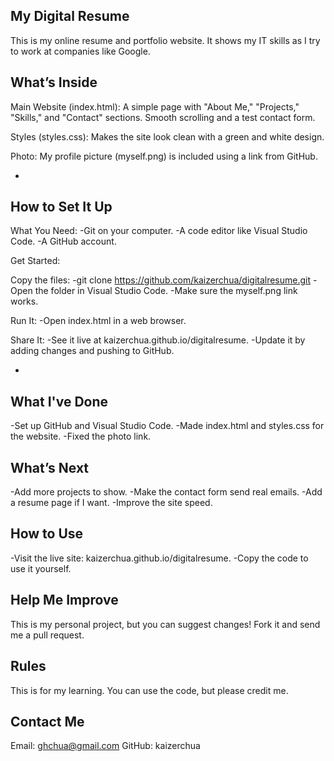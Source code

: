 My Digital Resume
-
This is my online resume and portfolio website. It shows my IT skills as I try to work at companies like Google.


What’s Inside
-

Main Website (index.html):
A simple page with "About Me," "Projects," "Skills," and "Contact" sections.
Smooth scrolling and a test contact form.

Styles (styles.css):
Makes the site look clean with a green and white design.

Photo:
My profile picture (myself.png) is included using a link from GitHub.

-

How to Set It Up
-
What You Need:
-Git on your computer.
-A code editor like Visual Studio Code.
-A GitHub account.

Get Started:

Copy the files:
-git clone https://github.com/kaizerchua/digitalresume.git
-Open the folder in Visual Studio Code.
-Make sure the myself.png link works.

Run It:
-Open index.html in a web browser.

Share It:
-See it live at kaizerchua.github.io/digitalresume.
-Update it by adding changes and pushing to GitHub.

-

What I've Done
-
-Set up GitHub and Visual Studio Code.
-Made index.html and styles.css for the website.
-Fixed the photo link.

What’s Next
-
-Add more projects to show.
-Make the contact form send real emails.
-Add a resume page if I want.
-Improve the site speed.

How to Use
-
-Visit the live site: kaizerchua.github.io/digitalresume.
-Copy the code to use it yourself.

Help Me Improve
-
This is my personal project, but you can suggest changes! Fork it and send me a pull request.

Rules
-
This is for my learning. You can use the code, but please credit me.

Contact Me
-
Email: ghchua@gmail.com
GitHub: kaizerchua
